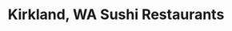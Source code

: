 ---
layout: city
title: Kirkland, WA Sushi Restaurants
permalink: /washington/kirkland/
stateAbbr: WA
stateName: Washington
cityName: Kirkland

---